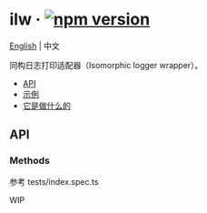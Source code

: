 # ilw · [![npm version](https://badge.fury.io/js/ilw.svg)](https://badge.fury.io/js/ilw)

[English](README.md) | 中文

同构日志打印适配器（Isomorphic logger wrapper）。

- [API](#API)
- [示例](#示例)
- [它是做什么的](#它是做什么的)

## API

### Methods

参考 tests/index.spec.ts

WIP
